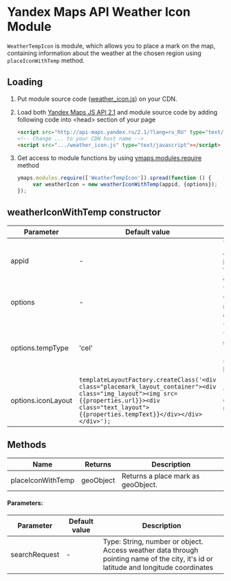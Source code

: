 # Yandex Maps API Weather Icon Module

`WeatherTempIcon` is module, which allows you to place a mark on the map, containing information about the weather at the chosen region
using `placeIconWithTemp` method.

## Loading

1. Put module source code ([weather_icon.js](https://github.com/TimsonL/weather_icon-module-example/blob/master/weather_icon.js)) on your CDN.

2. Load both [Yandex Maps JS API 2.1](http://api.yandex.com/maps/doc/jsapi/) and module source code by adding following code into &lt;head&gt; section of your page
   ```html
   <script src="http://api-maps.yandex.ru/2.1/?lang=ru_RU" type="text/javascript"></script>
   <!-- Change ... to your CDN host name -->
   <script src=".../weather_icon.js" type="text/javascript"></script>
   ```

3. Get access to module functions by using [ymaps.modules.require](http://api.yandex.ru/maps/doc/jsapi/2.1/ref/reference/modules.require.xml) method
   ```js
   ymaps.modules.require(['WeatherTempIcon']).spread(function () {
        var weatherIcon = new weatherIconWithTemp(appid, {options});
   });
   ```

## weatherIconWithTemp constructor

| Parameter | Default value | Decription |
|---------|-----------------------|----------|
| appid | - | Type: string.<br>Appid required for proper module functioning. Available at openweather.org |
|  options |  - | Type: Object.<br>weatherIconWithTemp representation options. |
|  options.tempType | 'cel' | Type: string.<br>Type of data of the temperature. Can be `'far'` for imperial system and `'kel'` for kelvin. |
|  options.iconLayout |  `templateLayoutFactory.createClass('<div class="placemark_layout_container"><div class="img_layout"><img src={{properties.url}}><div class="text_layout">{{properties.tempText}}</div></div></div>');` | Type: Object.<br>Option for layout of the icon. |


## Methods

| Name| Returns | Description |
|----|------------|----------|
| placeIconWithTemp | geoObject | Returns a place mark as geoObject. |

#### Parameters:
| Parameter | Default value | Description |
|---------|-----------------------|----------|
| searchRequest | - | Type: String, number or object.<br>Access weather data through pointing name of the city, it's id or latitude and longitude coordinates |

